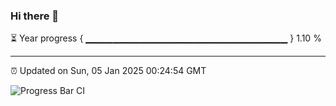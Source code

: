 ### Hi there 👋

⏳ Year progress { ▁▁▁▁▁▁▁▁▁▁▁▁▁▁▁▁▁▁▁▁▁▁▁▁▁▁▁▁▁▁ } 1.10 %

---

⏰ Updated on Sun, 05 Jan 2025 00:24:54 GMT

![Progress Bar CI](https://github.com/liununu/liununu/workflows/Progress%20Bar%20CI/badge.svg)
